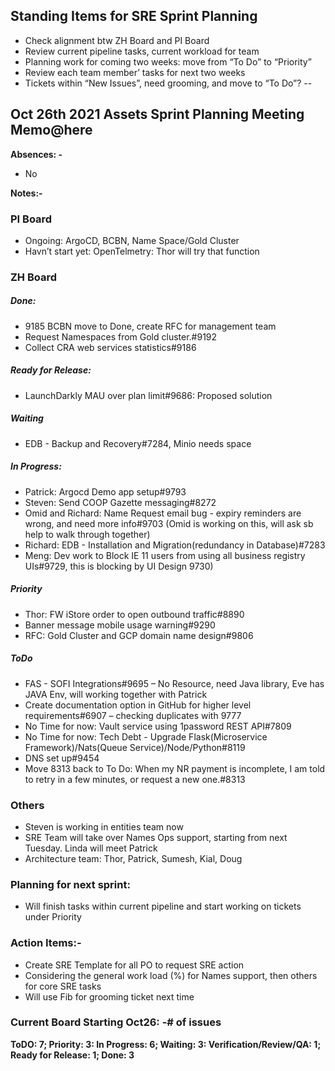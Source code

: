 ## **Standing Items for SRE Sprint Planning**
- Check alignment btw ZH Board and PI Board
- Review current pipeline tasks, current workload for team
- Planning work for coming two weeks: move from “To Do” to “Priority” 
- Review each team member’ tasks for next two weeks
- Tickets within “New Issues”, need grooming, and move to “To Do”? 
--
## **Oct 26th 2021 Assets Sprint Planning Meeting Memo**@here 

**Absences: -**
- No

**Notes:-**
### PI Board
- Ongoing: ArgoCD, BCBN, Name Space/Gold Cluster
- Havn’t start yet: OpenTelmetry: Thor will try that function
### ZH Board
##### Done: 
- 9185 BCBN move to Done, create RFC for management team
- Request Namespaces from Gold cluster.#9192
- Collect CRA web services statistics#9186

##### Ready for Release:  
 - LaunchDarkly MAU over plan limit#9686: Proposed solution 

##### Waiting	
 - EDB - Backup and Recovery#7284, Minio needs space

##### In Progress: 
- Patrick: Argocd Demo app setup#9793
- Steven: Send COOP Gazette messaging#8272
- Omid and Richard: Name Request email bug - expiry reminders are wrong, and need more info#9703 (Omid is working on this, will ask sb help to walk through together)
- Richard: EDB - Installation and Migration(redundancy in Database)#7283
- Meng: Dev work to Block IE 11 users from using all business registry UIs#9729, this is blocking by UI Design 9730)

##### Priority
- Thor: FW iStore order to open outbound traffic#8890
- Banner message mobile usage warning#9290
- RFC: Gold Cluster and GCP domain name design#9806
##### ToDo
- FAS - SOFI Integrations#9695 – No Resource, need Java library, Eve has JAVA Env, will working together with Patrick
- Create documentation option in GitHub for higher level requirements#6907 – checking duplicates with 9777
- No Time for now: Vault service using 1password REST API#7809
- No Time for now: Tech Debt - Upgrade Flask(Microservice Framework)/Nats(Queue Service)/Node/Python#8119
- DNS set up#9454
- Move 8313 back to To Do: When my NR payment is incomplete, I am told to retry in a few minutes, or request a new one.#8313
### Others 
- Steven is working in entities team now
- SRE Team will take over Names Ops support, starting from next Tuesday. Linda will meet Patrick
- Architecture team: Thor, Patrick, Sumesh, Kial, Doug

### **Planning for next sprint:**
- Will finish tasks within current pipeline and start working on tickets under Priority

### **Action Items:-**
- Create SRE Template for all PO to request SRE action
- Considering the general work load (%) for Names support, then others for core SRE tasks
- Will use Fib for grooming ticket next time

### **Current Board Starting Oct26: -**# of issues
**ToDO: 7; Priority: 3: In Progress: 6; Waiting: 3: Verification/Review/QA: 1; Ready for Release: 1; Done: 3**

